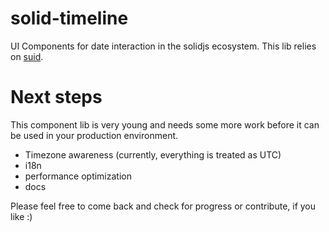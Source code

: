 # solid-timeline
UI Components for date interaction in the solidjs ecosystem.
This lib relies on [suid](http://github.com/swordev/suid).

# Next steps
This component lib is very young and needs some more work before it can be used in your production environment.
- Timezone awareness (currently, everything is treated as UTC)
- i18n
- performance optimization
- docs

Please feel free to come back and check for progress or contribute, if you like :)
